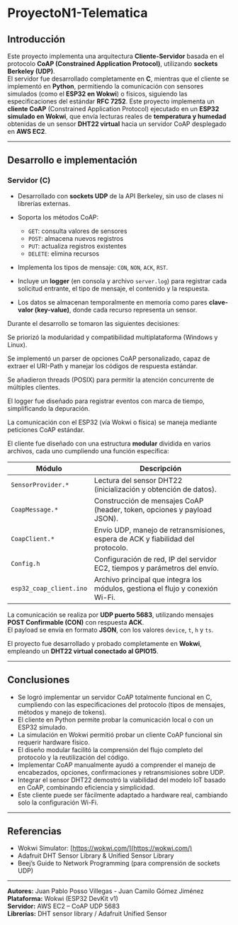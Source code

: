 # ProyectoN1-Telematica

## Introducción

Este proyecto implementa una arquitectura **Cliente-Servidor** basada en el protocolo **CoAP (Constrained Application Protocol)**, utilizando **sockets Berkeley (UDP)**.  
El servidor fue desarrollado completamente en **C**, mientras que el cliente se implementó en **Python**, permitiendo la comunicación con sensores simulados (como el **ESP32 en Wokwi**) o físicos, siguiendo las especificaciones del estándar **RFC 7252**.
Este proyecto implementa un **cliente CoAP** (Constrained Application Protocol) ejecutado en un **ESP32 simulado en Wokwi**, que envía lecturas reales de **temperatura y humedad** obtenidas de un sensor **DHT22 virtual** hacia un servidor CoAP desplegado en **AWS EC2**. 

---

## Desarrollo e implementación

### Servidor (C)

- Desarrollado con **sockets UDP** de la API Berkeley, sin uso de clases ni librerías externas.  
- Soporta los métodos CoAP:
  - `GET`: consulta valores de sensores  
  - `POST`: almacena nuevos registros  
  - `PUT`: actualiza registros existentes  
  - `DELETE`: elimina recursos  

- Implementa los tipos de mensaje: `CON`, `NON`, `ACK`, `RST`.  
- Incluye un **logger** (en consola y archivo `server.log`) para registrar cada solicitud entrante, el tipo de mensaje, el contenido y la respuesta.  
- Los datos se almacenan temporalmente en memoria como pares **clave-valor (key-value)**, donde cada recurso representa un sensor.

Durante el desarrollo se tomaron las siguientes decisiones:

Se priorizó la modularidad y compatibilidad multiplataforma (Windows y Linux).

Se implementó un parser de opciones CoAP personalizado, capaz de extraer el URI-Path y manejar los códigos de respuesta estándar.

Se añadieron threads (POSIX) para permitir la atención concurrente de múltiples clientes.

El logger fue diseñado para registrar eventos con marca de tiempo, simplificando la depuración.

La comunicación con el ESP32 (vía Wokwi o física) se maneja mediante peticiones CoAP estándar.

El cliente fue diseñado con una estructura **modular** dividida en varios archivos, cada uno cumpliendo una función específica:

| Módulo | Descripción |
|---------|--------------|
| `SensorProvider.*` | Lectura del sensor DHT22 (inicialización y obtención de datos). |
| `CoapMessage.*` | Construcción de mensajes CoAP (header, token, opciones y payload JSON). |
| `CoapClient.*` | Envío UDP, manejo de retransmisiones, espera de ACK y fiabilidad del protocolo. |
| `Config.h` | Configuración de red, IP del servidor EC2, tiempos y parámetros del envío. |
| `esp32_coap_client.ino` | Archivo principal que integra los módulos, gestiona el flujo y conexión Wi-Fi. |

La comunicación se realiza por **UDP puerto 5683**, utilizando mensajes **POST Confirmable (CON)** con respuesta **ACK**.  
El payload se envía en formato **JSON**, con los valores `device`, `t`, `h` y `ts`.

El proyecto fue desarrollado y probado completamente en **Wokwi**, empleando un **DHT22 virtual conectado al GPIO15**.

---

## Conclusiones
- Se logró implementar un servidor CoAP totalmente funcional en C, cumpliendo con las especificaciones del protocolo (tipos de mensajes, métodos y manejo de tokens).
- El cliente en Python permite probar la comunicación local o con un ESP32 simulado.
- La simulación en Wokwi permitió probar un cliente CoAP funcional sin requerir hardware físico.  
- El diseño modular facilitó la comprensión del flujo completo del protocolo y la reutilización del código.  
- Implementar CoAP manualmente ayudó a comprender el manejo de encabezados, opciones, confirmaciones y retransmisiones sobre UDP.  
- Integrar el sensor DHT22 demostró la viabilidad del modelo IoT basado en CoAP, combinando eficiencia y simplicidad.  
- Este cliente puede ser fácilmente adaptado a hardware real, cambiando solo la configuración Wi-Fi.

---

## Referencias
- Wokwi Simulator: [https://wokwi.com/](https://wokwi.com/)  
- Adafruit DHT Sensor Library & Unified Sensor Library  
- Beej’s Guide to Network Programming (para comprensión de sockets UDP)  

---

**Autores:** Juan Pablo Posso Villegas - Juan Camilo Gómez Jiménez  
**Plataforma:** Wokwi (ESP32 DevKit v1)  
**Servidor:** AWS EC2 – CoAP UDP 5683  
**Librerías:** DHT sensor library / Adafruit Unified Sensor

